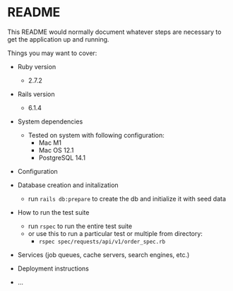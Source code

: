 # README

This README would normally document whatever steps are necessary to get the
application up and running.

Things you may want to cover:

* Ruby version
  * 2.7.2
* Rails version
  * 6.1.4

* System dependencies
  * Tested on system with following configuration:
    * Mac M1
    * Mac OS 12.1
    * PostgreSQL 14.1

* Configuration

* Database creation and initalization
  * run `rails db:prepare` to create the db and initialize it with seed data

* How to run the test suite
  * run `rspec` to run the entire test suite
  * or use this to run a particular test or multiple from directory:
    * `rspec spec/requests/api/v1/order_spec.rb`

* Services (job queues, cache servers, search engines, etc.)

* Deployment instructions

* ...
